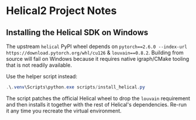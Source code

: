 # Helical2 Project Notes

## Installing the Helical SDK on Windows

The upstream `helical` PyPI wheel depends on `pytorch==2.6.0 --index-url https://download.pytorch.org/whl/cu126` & `louvain==0.8.2`.  Building from source will fail on Windows because it requires
native igraph/CMake tooling that is not readily available.

Use the helper script instead:

```powershell
.\.venv\Scripts\python.exe scripts/install_helical.py
```

The script patches the official Helical wheel to drop the `louvain` requirement
and then installs it together with the rest of Helical's dependencies.  Re-run
it any time you recreate the virtual environment.
